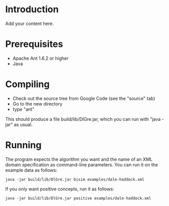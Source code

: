 # Introduction #

Add your content here.



# Prerequisites #

  * Apache Ant 1.6.2 or higher
  * Java


# Compiling #

  * Check out the source tree from Google Code (see the "source" tab)
  * Go to the new directory
  * type "ant"

This should produce a file build/lib/DlGre.jar, which you can run with "java -jar" as usual.


# Running #

The program expects the algorithm you want and the name of an XML domain specification as command-line parameters. You can run it on the example data as follows:

```
java -jar build/lib/DlGre.jar bisim examples/dale-haddock.xml
```

If you only want positive concepts, run it as follows:

```
java -jar build/lib/DlGre.jar positive examples/dale-haddock.xml
```